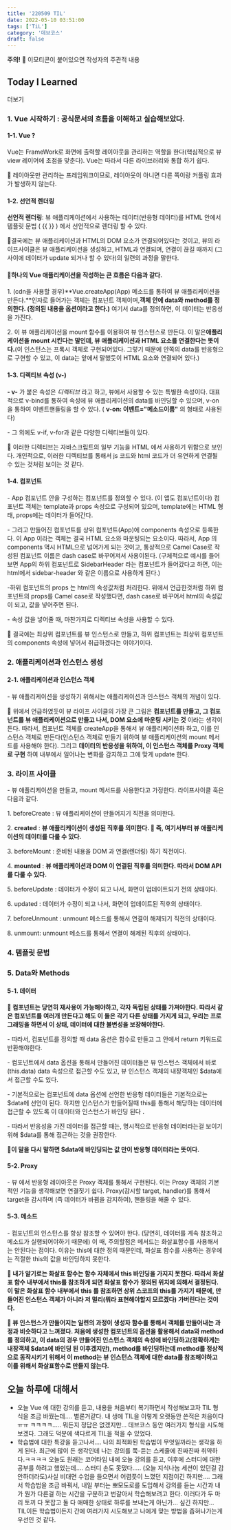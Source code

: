 ```yaml
---
title: '220509 TIL'
date: 2022-05-10 03:51:00
tags: ['TiL']
category: '데브코스'
draft: false
---
```


**주의!** 🍓 이모티콘이 붙어있으면 작성자의 주관적 내용

## Today I Learned

더보기

### 1\. Vue 시작하기 : 공식문서의 흐름을 이해하고 실습해보았다.

#### 1-1. Vue ?

Vue는 FrameWork로 화면에 출력할 레이아웃을 관리하는 역할을 한다(핵심적으로 뷰view 레이어에 초점을 맞춘다). Vue는 따라서 다른 라이브러리와 통합 하기 쉽다.

🍓 레이아웃만 관리하는 프레임워크이므로, 레이아웃이 아니면 다른 쪽이랑 커플링 효과가 발생하지 않는다.

#### 1-2. 선언적 렌더링

**선언적 렌더링**: 뷰 애플리케이션에서 사용하는 데이터(반응형 데이터)를 HTML 안에서 템플릿 문법 ( {{ }} ) 에서 선언적으로 렌더링 할 수 있다.

🍓결국에는 뷰 애플리케이션과 HTML의 DOM 요소가 연결되어있다는 것이고, 뷰의 라이프사이클은 뷰 애플리케이션을 생성하고, HTML과 연결되며, 연결이 끊길 때까지 (그 사이에 데이터가 update 되거나 할 수 있다)의 일련의 과정을 말한다.

#### 🍓**하나의 Vue 애플리케이션을 작성하는 큰 흐름은 다음과 같다.**

1\. (cdn을 사용할 경우)**Vue.createApp(App) 메소드를 통하여 뷰 애플리케이션을 만든다.**인자로 들어가는 객체는 컴포넌트 객체이며,**객체 안에 data와 method를 정의한다. (정의된 내용을 옵션이라고 한다.)** 여기서 data를 정의하면, 이 데이터는 반응성을 가진다.

2\. 이 뷰 애플리케이션을 mount 함수를 이용하여 뷰 인스턴스로 만든다. 이 말은**애플리케이션을 mount 시킨다는 말인데, 뷰 애플리케이션과 HTML 요소를 연결한다는 뜻이다.**(이 인스턴스는 프록시 객체로 구현되어있다. 그렇기 때문에 안쪽의 data를 반응형으로 구현할 수 있고, 이 data는 앞에서 말했듯이 HTML 요소와 연결되어 있다.)

#### 1-3. 디렉티브 속성 (v-)

**\- v-** 가 붙은 속성은 _디렉티브_ 라고 하고, 뷰에서 사용할 수 있는 특별한 속성이다. 대표적으로 v-bind를 통하여 속성에 뷰 애플리케이션의 data를 바인딩할 수 있으며, v-on을 통하여 이벤트핸들링을 할 수 있다. ( **v-on: 이벤트="메소드이름"** 의 형태로 사용된다)

\- 그 외에도 v-if, v-for과 같은 다양한 디렉티브들이 있다.

🍓 이러한 디렉티브는 자바스크립트의 일부 기능을 HTML 에서 사용하기 위함으로 보인다. 개인적으로, 이러한 디렉티브를 통해서 js 코드와 html 코드가 더 유연하게 연결될 수 있는 것처럼 보이는 것 같다.

#### 1-4. 컴포넌트

\- App 컴포넌트 안을 구성하는 컴포넌트를 정의할 수 있다. (이 앱도 컴포넌트이다) 컴포넌트 객체는 template과 props 속성으로 구성되어 있으며, template에는 HTML 형태, props에는 데이터가 들어간다.

\- 그리고 만들어진 컴포넌트를 상위 컴포넌트(App)에 components 속성으로 등록한다. 이 App 이라는 객체는 결국 HTML 요소와 마운팅되는 요소이다. 따라서, App 의 components 역시 HTML으로 넘어가게 되는 것이고, 통상적으로 Camel Case로 작성된 컴포넌트 이름은 dash case로 바꾸어져서 사용이된다. (구체적으로 예시를 들어보면 App의 하위 컴포넌트로 SidebarHeader 라는 컴포넌트가 들어갔다고 하면, 이는 html에서 sidebar-header 와 같은 이름으로 사용하게 된다.)

-하위 컴포넌트의 props 는 html의 속성값처럼 처리한다. 위에서 언급한것처럼 하위 컴포넌트의 props를 Camel case로 작성했다면, dash case로 바꾸어서 html의 속성값이 되고, 값을 넣어주면 된다.

\- 속성 값을 넣어줄 때, 마찬가지로 디렉티브 속성을 사용할 수 있다.

🍓 결국에는 최상위 컴포넌트를 뷰 인스턴스로 만들고, 하위 컴포넌트는 최상위 컴포넌트의 components 속성에 넣어서 취급하겠다는 이야기이다.

### 2\. 애플리케이션과 인스턴스 생성

#### 2-1. 애플리케이션과 인스턴스 객체

\- 뷰 애플리케이션을 생성하기 위해서는 애플리케이션과 인스턴스 객체의 개념이 있다.

🍓 위에서 언급하였듯이 뷰 라이프 사이클의 가장 큰 그림은 **컴포넌트를 만들고, 그 컴포넌트를 뷰 애플리케이션으로 만들고 나서, DOM 요소에 마운팅 시키는 것** 이라는 생각이 든다. 따라서, 컴포넌트 객체를 createApp을 통해서 뷰 애플리케이션화 하고, 이를 인스턴스 객체로 만든다(인스턴스 객체로 만들기 위하여 뷰 애플리케이션의 mount 메서드를 사용해야 한다). 그리고 **데이터의 반응성을 위하여, 이 인스턴스 객체를 Proxy 객체로 구현** 하여 내부에서 일어나는 변화를 감지하고 그에 맞게 update 한다.

### 3\. 라이프 사이클

\- 뷰 애플리케이션을 만들고, mount 메서드를 사용한다고 가정한다. 라이프사이클 훅은 다음과 같다.

1\. beforeCreate : 뷰 애플리케이션이 만들어지기 직전을 의미한다.

2\. **created** : **뷰 애플리케이션이 생성된 직후를 의미한다. 🍓 즉, 여기서부터 뷰 애플리케이션의 데이터를 다룰 수 있다.**

3\. beforeMount : 준비된 내용을 DOM 과 연결(렌더링) 하기 직전이다.

4\. **mounted** : **뷰 애플리케이션과 DOM 이 연결된 직후를 의미한다. 따라서 DOM API를 다룰 수 있다.**

5\. beforeUpdate : 데이터가 수정이 되고 나서, 화면이 업데이트되기 전의 상태이다.

6\. updated : 데이터가 수정이 되고 나서, 화면이 업데이트된 직후의 상태이다.

7\. beforeUnmount : unmount 메소드를 통해서 연결이 해제되기 직전의 상태이다.

8\. unmount: unmount 메소드를 통해서 연결이 해제된 직후의 상태이다.

### 4\. 템플릿 문법

### 5\. Data와 Methods

#### 5-1. 데이터

**🍓 컴포넌트는 당연히 재사용이 가능해야하고, 각자 독립된 상태를 가져야한다. 따라서 같은 컴포넌트를 여러개 만든다고 해도 이 둘은 각기 다른 상태를 가지게 되고, 우리는 프로그래밍을 하면서 이 상태, 데이터에 대한 불변성을 보장해야한다.**

\- 따라서, 컴포넌트를 정의할 때 data 옵션은 함수로 만들고 그 안에서 return 키워드로 반환해야한다.

\- 컴포넌트에서 data 옵션을 통해서 만들어진 데이터들은 뷰 인스턴스 객체에서 바로 (this.data) data 속성으로 접근할 수도 있고, 뷰 인스턴스 객체의 내장객체인 \$data에서 접근할 수도 있다.

\- 기본적으로는 컴포넌트에 data 옵션에 선언한 반응형 데이터들은 기본적으로는 \$data에 선언이 된다. 하지만 인스턴스가 만들어질때 this를 통해서 해당하는 데이터에 접근할 수 있도록 이 데이터와 인스턴스가 바인딩 된다 **.**

\- 따라서 반응성을 가진 데이터를 접근할 때는, 명시적으로 반응형 데이터라는걸 보이기 위해 \$data를 통해 접근하는 것을 권장한다.

**🍓이 말을 다시 말하면 \$data에 바인딩되는 값 만이 반응형 데이터라는 뜻이다.**

#### 5-2. Proxy

\- 뷰 에서 반응형 레이아웃은 Proxy 객체를 통해서 구현된다. 이는 Proxy 객체의 기본적인 기능을 생각해보면 연결짓기 쉽다. Proxy(감시할 target, handler)를 통해서 target을 감시하며 (즉 데이터가 바뀜을 감지하여), 핸들링을 해줄 수 있다.

#### 5-3. 메소드

\- 컴포넌트의 인스턴스를 항상 참조할 수 있어야 한다. (당연히, 데이터를 계속 참조하고 메소드가 실행되어야하기 때문에) 이 때, 주의할점은 메서드는 화살표함수를 사용해서는 안된다는 점이다. 이유는 this에 대한 정의 때문인데, 화살표 함수를 사용하는 경우에는 적절한 this의 값을 바인딩하지 못한다.

**🍓 내가 알기로는 화살표 함수는 함수 자체에서 this 바인딩을 가지지 못한다. 따라서 화살표 함수 내부에서 this를 참조하게 되면 화살표 함수가 정의된 위치에 의해서 결정된다. 이 말은 화살표 함수 내부에서 this 를 참조하면 상위 스코프의 this를 가지기 때문에, 만들어진 인스턴스 객체가 아니라 저 멀리(뭐라 표현해야할지 모르겠다) 가버린다는 것이다.**

**🍓 뷰 인스턴스가 만들어지는 일련의 과정이 생성자 함수를 통해서 객체를 만들어내는 과정과 비슷하다고 느껴졌다. 처음에 생성한 컴포넌트의 옵션을 활용해서 data와 method를 정의하고, 이 data의 경우 만들어진 인스턴스 객체의 속성에 바인딩하고(정확하게는 내장객체 \$data에 바인딩 된 이후겠지만), method를 바인딩하는데 method를 정상적으로 동작시키기 위해서 이 method는 뷰 인스턴스 객체에 대한 data를 참조해야하고 이를 위해서 화살표함수로 만들지 않는다.**

## 오늘 하루에 대해서

- 오늘 Vue 에 대한 강의를 듣고, 내용을 처음부터 복기하면서 작성해보고자 TIL 형식을 조금 바꿨는데.... 별론거같다. 내 생에 TIL을 이렇게 오랫동안 쓴적은 처음이다ㅠㅠ ㅋㅋㅋㅋ..... 뭐든지 정답은 없겠지만... 데브코스 동안 여러가지 형식을 시도해보겠다. 그래도 덕분에 색다르게 TIL을 적을 수 있었다.
- 학습법에 대한 특강을 듣고나서.... 나의 최적화된 학습법이 무엇일까라는 생각을 하게 된다. 최근에 많이 든 생각인데 나는 강의를 쭉-듣는 스케줄에 진짜진짜 취약하다.ㅋㅋㅋㅋ 오늘도 원래는 코어타임 내에 오늘 강의를 듣고, 이후에 스터디에 대한 공부를 하려고 했었는데.... 스터디 손도 못댔다..... (오늘 지식나눔 세션이 있던걸 감안하더라도)사실 비대면 수업을 들으면서 어렴풋이 느꼈던 지점이긴 하지만.... 그래서 학습법을 조금 바꿔서, 내일 부터는 뽀모도로를 도입해서 강의를 듣는 시간과 내가 뭔가 다른걸 하는 시간을 구분하고 번갈아서 학습해보려고 한다. 이러다가 두 마리 토끼 다 못잡고 둘 다 애매한 상태로 하루를 보내는게 아닌가... 싶긴 하지만... TIL이든 학습법이든지 간에 여러가지 시도해보고 나에게 맞는 방법을 좁혀나가는게 우선인 것 같다.
